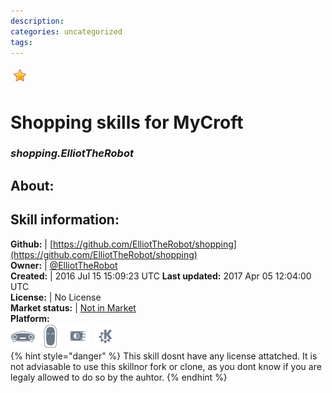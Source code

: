 ```yaml
--- 
description: 
categories: uncategorized   
tags:   
---
```


![](../.gitbook/assets/star.png)  
# Shopping skills for MyCroft  
### _shopping.ElliotTheRobot_  
## About:  


## Skill information:  
**Github:** | [https://github.com/ElliotTheRobot/shopping](https://github.com/ElliotTheRobot/shopping)  
**Owner:** | [@ElliotTheRobot](https://github.com/ElliotTheRobot)  
**Created:** | 2016 Jul 15 15:09:23 UTC  **Last updated:** 2017 Apr 05 12:04:00 UTC  
**License:** | No License  
**Market status:** | [Not in Market](https://market.mycroft.ai/skill/)  
**Platform:**  
 ![](../.gitbook/assets/mark-1-icon.png)  ![](../.gitbook/assets/mark-2-icon.png)  ![](../.gitbook/assets/picroft-icon.png)  ![](../.gitbook/assets/kde.png)   
{% hint style="danger" %}
This skill dosnt have any license attatched. It is not adviasable to use this skillnor fork or clone, as you dont know if you are legaly allowed to do so by the auhtor.
{% endhint %}
